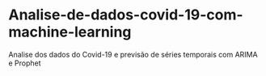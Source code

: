 # Analise-de-dados-covid-19-com-machine-learning
Analise dos dados do Covid-19 e previsão de séries temporais com ARIMA e Prophet
